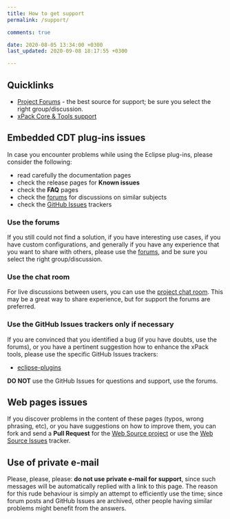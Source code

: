 ```yaml
---
title: How to get support
permalink: /support/

comments: true

date: 2020-08-05 13:34:00 +0300
last_updated: 2020-09-08 18:17:55 +0300

---
```


## Quicklinks

- [Project Forums](https://www.tapatalk.com/groups/xpack/) - the best source
  for support; be sure you select the right group/discussion.
- [xPack Core & Tools support](https://xpack.github.io/support/)

## Embedded CDT plug-ins issues

In case you encounter problems while using the Eclipse plug-ins, please
consider the following:

- read carefully the documentation pages
- check the release pages for **Known issues**
- check the **FAQ** pages
- check the [forums](https://www.tapatalk.com/groups/xpack/) for
  discussions on similar subjects
- check the [GitHub Issues](https://github.com/eclipse-embed-cdt/eclipse-plugins/issues) trackers

### Use the forums

If you still could not find a solution, if you have interesting use
cases, if you have custom configurations, and generally if you have
any experience that you want to share with others, please use the
[forums](https://www.tapatalk.com/groups/xpack/), and be sure you
select the right group/discussion.

### Use the chat room

For live discussions between users, you can use the
[project chat room](https://gitter.im/xpack/community).
This may be a great way to share experience, but for support
the forums are preferred.

### Use the GitHub Issues trackers only if necessary

If you are convinced that you identified a bug (if you have doubts,
use the forums), or you have a pertinent suggestion how to enhance
the xPack tools, please use the specific GitHub Issues trackers:

- [eclipse-plugins](https://github.com/eclipse-embed-cdt/eclipse-plugins/issues/)

**DO NOT** use the GitHub Issues for questions and support, use the forums.

## Web pages issues

If you discover problems in the content of these pages (typos,
wrong phrasing, etc), or you have suggestions on how to improve them,
you can fork and send a **Pull Request** for the
[Web Source project](https://github.com/gnu-mcu-eclipse/web-jekyll/)
or use the
[Web Source Issues](https://github.com/gnu-mcu-eclipse/web-jekyll/issues/) tracker.

## Use of private e-mail

Please, please, please: **do not use private e-mail for support**,
since such messages will be automatically replied with a link to this page.
The reason for this rude behaviour is simply an attempt to efficiently use
the time; since forum posts and GitHub Issues are archived, other people
having similar problems might benefit from the answers.
